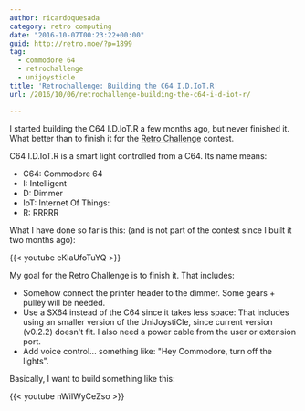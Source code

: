 ```yaml
---
author: ricardoquesada
category: retro computing
date: "2016-10-07T00:23:22+00:00"
guid: http://retro.moe/?p=1899
tag:
  - commodore 64
  - retrochallenge
  - unijoysticle
title: 'Retrochallenge: Building the C64 I.D.IoT.R'
url: /2016/10/06/retrochallenge-building-the-c64-i-d-iot-r/

---
```

I started building the C64 I.D.IoT.R a few months ago, but never finished it. What better than to finish it for the [Retro Challenge](http://www.wickensonline.co.uk/retrochallenge-2012sc/) contest.

C64 I.D.IoT.R is a smart light controlled from a C64. Its name means:

- C64: Commodore 64
- I: Intelligent
- D: Dimmer
- IoT: Internet Of Things:
- R: RRRRR

What I have done so far is this: (and is not part of the contest since I built it two months ago):

{{< youtube eKlaUfoTuYQ >}}

My goal for the Retro Challenge is to finish it. That includes:

- Somehow connect the printer header to the dimmer. Some gears + pulley will be needed.
- Use a SX64 instead of the C64 since it takes less space: That includes using an smaller version of the UniJoystiCle, since current version (v0.2.2) doesn't fit. I also need a power cable from the user or extension port.
- Add voice control... something like: "Hey Commodore, turn off the lights".

Basically, I want to build something like this:

{{< youtube nWiIWyCeZso >}}
